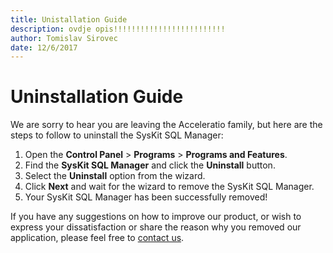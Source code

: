 ```yaml
---
title: Unistallation Guide
description: ovdje opis!!!!!!!!!!!!!!!!!!!!!!!!!
author: Tomislav Sirovec
date: 12/6/2017
---
```

# Uninstallation Guide

We are sorry to hear you are leaving the Acceleratio family, but here are the steps to follow to uninstall the SysKit SQL Manager:

1. Open the __Control Panel__ > __Programs__ > __Programs and Features__.
2. Find the __SysKit SQL Manager__ and click the __Uninstall__ button.
3. Select the __Uninstall__ option from the wizard.
4. Click __Next__ and wait for the wizard to remove the SysKit SQL Manager.
5. Your SysKit SQL Manager has been successfully removed!

If you have any suggestions on how to improve our product, or wish to express your dissatisfaction or share the reason why you removed our application, please feel free to [contact us](https://www.sqldockit.com/support/contact-us/).
